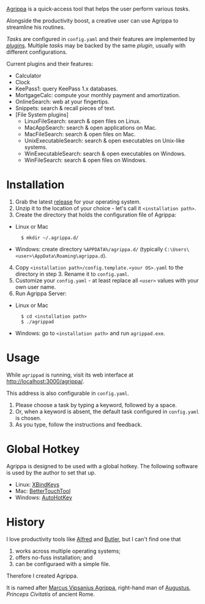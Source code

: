 [Agrippa](https://github.com/harryxp/Agrippa) is a quick-access tool that helps
the user perform various *task*s.

Alongside the productivity boost, a creative user can use Agrippa to streamline
his routines.

*Task*s are configured in `config.yaml` and their features are implemented by
[*plugin*s](https://github.com/harryxp/Agrippa/tree/master/client/src/Agrippa/Plugins).
Multiple *task*s may be backed by the same *plugin*, usually with different
configurations.

Current plugins and their features:

- Calculator
- Clock
- KeePass1: query KeePass 1.x databases.
- MortgageCalc: compute your monthly payment and amortization.
- OnlineSearch: web at your fingertips.
- Snippets: search \& recall pieces of text.
- [File System plugins]
    - LinuxFileSearch: search \& open files on Linux.
    - MacAppSearch: search \& open applications on Mac.
    - MacFileSearch: search \& open files on Mac.
    - UnixExecutableSearch: search \& open executables on Unix-like systems.
    - WinExecutableSearch: search \& open executables on Windows.
    - WinFileSearch: search \& open files on Windows.

# Installation

1. Grab the latest [release](https://github.com/harryxp/Agrippa/releases) for
   your operating system.
2. Unzip it to the location of your choice - let's call it `<installation path>`.
3. Create the directory that holds the configuration file of Agrippa:

- Linux or Mac

        $ mkdir ~/.agrippa.d/

- Windows: create directory `%APPDATA%/agrippa.d/` (typically
  `C:\Users\<user>\AppData\Roaming\agrippa.d`).

4. Copy `<installation path>/config.template.<your OS>.yaml` to the directory
   in step 3.  Rename it to `config.yaml`.
5. Customize your `config.yaml` - at least replace all `<user>` values with
   your own user name.
6. Run Agrippa Server:

- Linux or Mac

        $ cd <installation path>
        $ ./agrippad

- Windows: go to `<installation path>` and run `agrippad.exe`.

# Usage

While `agrippad` is running, visit its web interface at
[http://localhost:3000/agrippa/](http://localhost:3000/agrippa/).

This address is also configurable in `config.yaml`.

1. Please choose a task by typing a keyword, followed by a space.
2. Or, when a keyword is absent, the default task configured in `config.yaml`
   is chosen.
3. As you type, follow the instructions and feedback.

# Global Hotkey

Agrippa is designed to be used with a global hotkey.  The following software is
used by the author to set that up.

- Linux: [XBindKeys](http://www.nongnu.org/xbindkeys/)
- Mac: [BetterTouchTool](https://www.boastr.net/)
- Windows: [AutoHotKey](https://autohotkey.com/)

# History

I love productivity tools like [Alfred](https://www.alfredapp.com/) and
[Butler](https://manytricks.com/butler/), but I can't find one that

1. works across multiple operating systems;
2. offers no-fuss installation; and
3. can be configuraed with a simple file.

Therefore I created Agrippa.

It is named after [Marcus Vipsanius
Agrippa](https://en.wikipedia.org/wiki/Marcus_Vipsanius_Agrippa), right-hand
man of [Augustus](https://en.wikipedia.org/wiki/Augustus), *Princeps Civitatis*
of ancient Rome.
